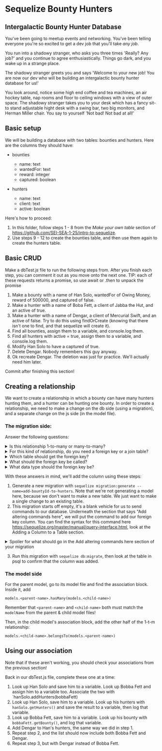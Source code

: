 # Sequelize Bounty Hunters

## Intergalactic Bounty Hunter Database
You've been going to meetup events and networking. You've been telling everyone you're so excited to get a dev job that you'll take _any job_.

You run into a shadowy stranger, who asks you three times 'Really? Any job?' and you continue to agree enthusiastically. Things go dark, and you wake up in a strange place.

The shadowy stranger greets you and says 'Welcome to your new job! You are now our dev who will be building an intergalactic bounty hunter database for us!'

You look around, notice some high end coffee and tea machines, an air hockey table, nap rooms and floor to ceiling windows with a view of outer space. The shadowy stranger takes you to your desk which has a fancy sit-to stand adjustable hight desk with a swing bar, two big monitors, and Herman Miller chair. You say to yourself 'Not bad! Not bad at all!'

## Basic setup
We will be building a database with two tables: bounties and hunters. Here are the columns they should have:

- bounties
  - name: text
  - wantedFor: text
  - reward: integer
  - captured: boolean

- hunters
  - name: text
  - client: text
  - active: boolean

Here's how to proceed:
1. In this folder, follow steps 1 - 8 from the *Make your own table* section of https://github.com/SEI-SEA-1-25/intro-to-sequelize.
1. Use steps 9 - 12 to create the bounties table, and then use them again to create the hunters table.

## Basic CRUD
Make a dbTest.js file to run the following steps from. After you finish each step, you can comment it out as you move onto the next one.
TIP: each of these requests returns a promise, so use await or .then to unpack the promise

1. Make a bounty with a name of Han Solo, wantedFor of Owing Money, reward of 500000, and captured of false.
1. Make a hunter with a name of Boba Fett, a client of Jabba the Hut, and an active of true. 
1. Make a hunter with a name of Dengar, a client of Mercurial Swift, and an active of false. Try to do this using findOrCreate (knowing that there isn't one to find, and that sequelize will create it).
1. Find all bounties, assign them to a variable, and console.log them.
1. Find all hunters with active = true, assign them to a variable, and console.log them.
1. Modify Han Solo to have a captured of true.
1. Delete Dengar. Nobody remembers this guy anyway.
1. Ok recreate Dengar. The deletion was just for practice. We'll actually need him later.

Commit after finishing this section!

## Creating a relationship
We want to create a relationship in which a bounty can have many hunters hunting them, and a hunter can be hunting one bounty. In order to create a relationship, we need to make a change on the db side (using a migration), and a separate change on the js side (in the model file).

### The migration side:
Answer the following questions:
<details>
  <summary>Is this relationship 1-to-many or many-to-many?</summary>
  1-to-many: a bounty can have many hunters, but a hunter belongs to just 1 bounty.
</details>

<details>
  <summary>For this kind of relationship, do you need a foreign key or a join table?</summary>
  Foreign key: join tables are for m-t-m relationships.
</details>

<details>
  <summary>Which table should get the foreign key?</summary>
  hunters: the child entity always gets the foriegn key in a 1-t-m relationship.
</details>

<details>
  <summary>What should the foreign key be called?</summary>
  bountyId: this convention is what sequelize is expecting, where the name of the parent table is singularized and the whole word is camel cased.
</details>

<details>
  <summary>What data type should the foreign key be?</summary>
  integer: it references the id column of bounties, which is an integer. So this column should also be an integer.
</details>

With these answers in mind, we'll add the column using these steps:
1. Generate a new migration with `sequelize migration:generate --name=add-bountyId-to-hunters`. Note that we're not generating a model here, because we don't want to make a new table. We just want to make a single change to an existing table.
2. This migration starts off empty, it's a blank vehicle for us to send commands to our database. Underneath the section that says "Add altering commands here", we will put the command to add our foreign key column. You can find the syntax for this command here https://sequelize.org/master/manual/query-interface.html, look at the Adding a Column to a Table section.

<details>
  <summary>Spoiler for what should go in the Add altering commands here section of your migration</summary>
  await queryInterface.addColumn('hunters', 'bountyId', { type: Sequelize.DataTypes.INTEGER })
</details>

3. Run this migration with `sequelize db:migrate`, then look at the table in psql to confirm that the column was added.

### The model side
For the parent model, go to its model file and find the association block. Inside it, add
```
models.<parent-name>.hasMany(models.<child-name>)
```
Remember that `<parent-name>` and `<child-name>` both must match the `modelName` from the parent & child model files!

Then, in the child model's association block, add the other half of the 1-t-m relationship:
```
models.<child-name>.belongsTo(models.<parent-name>)
```

## Using our association
Note that if these aren't working, you should check your associations from the previous section!

Back in our dbTest.js file, complete these one at a time:
1. Look up Han Solo and save him to a variable. Look up Bobba Fett and assign him to a variable too. Associate the two with `hanSolo.addHunters(bobbaFett)
1. Look up Han Solo, save him to a variable. Look up his hunters with `hanSolo.getHunters()` and save the result to a variable, then log that variable.
1. Look up Bobba Fett, save him to a variable. Look up his bounty with `bobbaFett.getBounty()`, and log that variable.
1. Add Dengar to Han's hunters, the same way we did in step 1.
1. Repeat step 2, and the list should now include both Bobba Fett and Dengar.
1. Repeat step 3, but with Dengar instead of Bobba Fett.
